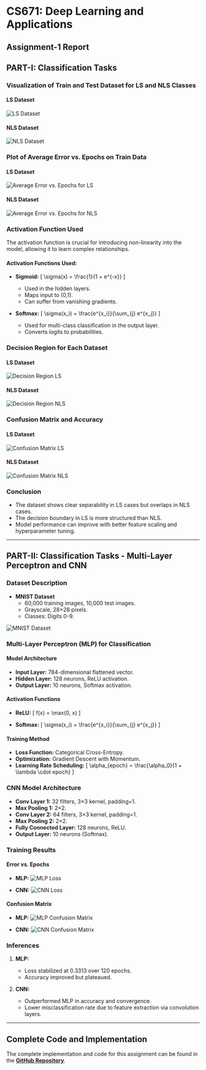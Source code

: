 # CS671: Deep Learning and Applications
## Assignment-1 Report
## PART-I: Classification Tasks

### Visualization of Train and Test Dataset for LS and NLS Classes

#### LS Dataset
![LS Dataset](Outputs/LS_data_visulization.png)

#### NLS Dataset
![NLS Dataset](Outputs/NLS_data_visulization.png)

### Plot of Average Error vs. Epochs on Train Data

#### LS Dataset
![Average Error vs. Epochs for LS](Outputs/LS_avgloss_vs_epochs.png)

#### NLS Dataset
![Average Error vs. Epochs for NLS](Outputs/NLS_avgloss_vs_epochs.png)

### Activation Function Used

The activation function is crucial for introducing non-linearity into the model, allowing it to learn complex relationships.

#### Activation Functions Used:

- **Sigmoid:**
  \[ \sigma(x) = \frac{1}{1 + e^{-x}} \]
  - Used in the hidden layers.
  - Maps input to (0,1).
  - Can suffer from vanishing gradients.

- **Softmax:**
  \[ \sigma(x_i) = \frac{e^{x_i}}{\sum_{j} e^{x_j}} \]
  - Used for multi-class classification in the output layer.
  - Converts logits to probabilities.

### Decision Region for Each Dataset

#### LS Dataset
![Decision Region LS](Outputs/LS_decision_boundry.png)

#### NLS Dataset
![Decision Region NLS](Outputs/NLS_boundary_lines_for_dataset.png)

### Confusion Matrix and Accuracy

#### LS Dataset
![Confusion Matrix LS](Outputs/LS_confusion_matrix.png)

#### NLS Dataset
![Confusion Matrix NLS](Outputs/NLS_confusion_matrix.png)

### Conclusion

- The dataset shows clear separability in LS cases but overlaps in NLS cases.
- The decision boundary in LS is more structured than NLS.
- Model performance can improve with better feature scaling and hyperparameter tuning.

---

## PART-II: Classification Tasks - Multi-Layer Perceptron and CNN

### Dataset Description

- **MNIST Dataset**
  - 60,000 training images, 10,000 test images.
  - Grayscale, 28×28 pixels.
  - Classes: Digits 0-9.

![MNIST Dataset](Outputs/MNIST-Dataset.png)

### Multi-Layer Perceptron (MLP) for Classification

#### Model Architecture

- **Input Layer:** 784-dimensional flattened vector.
- **Hidden Layer:** 128 neurons, ReLU activation.
- **Output Layer:** 10 neurons, Softmax activation.

#### Activation Functions

- **ReLU:**
  \[ f(x) = \max(0, x) \]

- **Softmax:**
  \[ \sigma(x_i) = \frac{e^{x_i}}{\sum_{j} e^{x_j}} \]

#### Training Method

- **Loss Function:** Categorical Cross-Entropy.
- **Optimization:** Gradient Descent with Momentum.
- **Learning Rate Scheduling:**
  \[ \alpha_{epoch} = \frac{\alpha_0}{1 + \lambda \cdot epoch} \]

### CNN Model Architecture

- **Conv Layer 1:** 32 filters, 3×3 kernel, padding=1.
- **Max Pooling 1:** 2×2.
- **Conv Layer 2:** 64 filters, 3×3 kernel, padding=1.
- **Max Pooling 2:** 2×2.
- **Fully Connected Layer:** 128 neurons, ReLU.
- **Output Layer:** 10 neurons (Softmax).

### Training Results

#### Error vs. Epochs

- **MLP:**
  ![MLP Loss](Outputs/EpochvsLoss_MLP.png)

- **CNN:**
  ![CNN Loss](Outputs/EPOCHvsLOSS_CNN.png)

#### Confusion Matrix

- **MLP:**
  ![MLP Confusion Matrix](Outputs/CM_MLP.png)

- **CNN:**
  ![CNN Confusion Matrix](Outputs/CM_CNN.png)

### Inferences

1. **MLP:**
   - Loss stabilized at 0.3313 over 120 epochs.
   - Accuracy improved but plateaued.

2. **CNN:**
   - Outperformed MLP in accuracy and convergence.
   - Lower misclassification rate due to feature extraction via convolution layers.

---
## Complete Code and Implementation

The complete implementation and code for this assignment can be found in the **[GitHub Repository](https://github.com/codesensei-tushar/Assignment-on-MLP-and-CNN.git)**.
